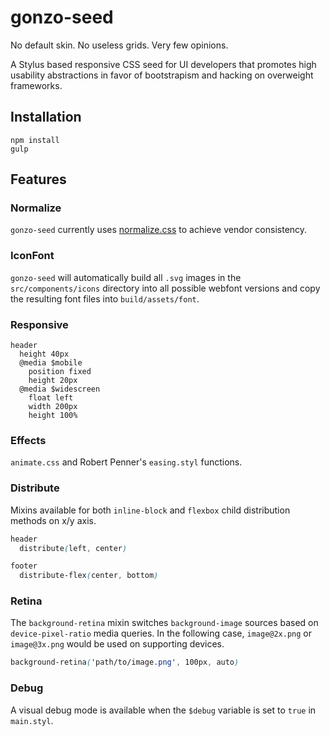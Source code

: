# gonzo-seed

No default skin. No useless grids. Very few opinions.  
  
A Stylus based responsive CSS seed for UI developers that promotes high usability abstractions in favor of bootstrapism and hacking on overweight frameworks.  
  
## Installation

`npm install`  
`gulp`  
  
## Features

### Normalize

`gonzo-seed` currently uses [normalize.css](http://necolas.github.io/normalize.css/) to achieve vendor consistency.

### IconFont

`gonzo-seed` will automatically build all `.svg` images in the `src/components/icons` directory into all possible webfont versions and copy the resulting font files into `build/assets/font`.

### Responsive

```
header
  height 40px
  @media $mobile
    position fixed
    height 20px
  @media $widescreen
    float left
    width 200px
    height 100%
```

### Effects

`animate.css` and Robert Penner's `easing.styl` functions.

### Distribute

Mixins available for both `inline-block` and `flexbox` child distribution methods on x/y axis.

```css
header
  distribute(left, center)

footer
  distribute-flex(center, bottom)
```

### Retina

The `background-retina` mixin switches `background-image` sources based on `device-pixel-ratio` media queries. In the following case, `image@2x.png` or `image@3x.png` would be used on supporting devices.

```css
background-retina('path/to/image.png', 100px, auto)
```

### Debug

A visual debug mode is available when the `$debug` variable is set to `true` in `main.styl`.